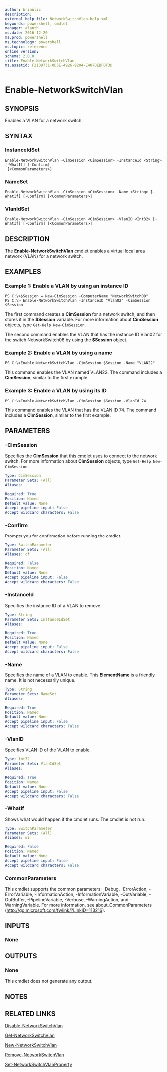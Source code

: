 ```yaml
---
author: brianlic
description: 
external help file: NetworkSwitchVlan-help.xml
keywords: powershell, cmdlet
manager: alanth
ms.date: 2016-12-20
ms.prod: powershell
ms.technology: powershell
ms.topic: reference
online version: 
schema: 2.0.0
title: Enable-NetworkSwitchVlan
ms.assetid: F2139731-0D5E-4926-9204-E4070EBFDF3D
---
```


# Enable-NetworkSwitchVlan

## SYNOPSIS
Enables a VLAN for a network switch.

## SYNTAX

### InstanceIdSet
```
Enable-NetworkSwitchVlan -CimSession <CimSession> -InstanceId <String> [-WhatIf] [-Confirm]
 [<CommonParameters>]
```

### NameSet
```
Enable-NetworkSwitchVlan -CimSession <CimSession> -Name <String> [-WhatIf] [-Confirm] [<CommonParameters>]
```

### VlanIdSet
```
Enable-NetworkSwitchVlan -CimSession <CimSession> -VlanID <Int32> [-WhatIf] [-Confirm] [<CommonParameters>]
```

## DESCRIPTION
The **Enable-NetworkSwitchVlan** cmdlet enables a virtual local area network (VLAN) for a network switch.

## EXAMPLES

### Example 1: Enable a VLAN by using an instance ID
```
PS C:\>$Session = New-CimSession -ComputerName "NetworkSwitch08"
PS C:\> Enable-NetworkSwitchVlan -InstanceID "Vlan02" -CimSession $Session
```

The first command creates a **CimSession** for a network switch, and then stores it in the **$Session** variable.
For more information about **CimSession** objects, type `Get-Help New-CimSession`.

The second command enables the VLAN that has the instance ID Vlan02 for the switch NetworkSwitch08 by using the **$Session** object.

### Example 2: Enable a VLAN by using a name
```
PS C:\>Enable-NetworkSwitchVlan -CimSession $Session -Name "VLAN22"
```

This command enables the VLAN named VLAN22.
The command includes a **CimSession**, similar to the first example.

### Example 3: Enable a VLAN by using its ID
```
PS C:\>Enable-NetworkSwitchVlan -CimSession $Session -VlanId 74
```

This command enables the VLAN that has the VLAN ID 74.
The command includes a **CimSession**, similar to the first example.

## PARAMETERS

### -CimSession
Specifies the **CimSession** that this cmdlet uses to connect to the network switch.
For more information about **CimSession** objects, type `Get-Help New-CimSession`.

```yaml
Type: CimSession
Parameter Sets: (All)
Aliases: 

Required: True
Position: Named
Default value: None
Accept pipeline input: False
Accept wildcard characters: False
```

### -Confirm
Prompts you for confirmation before running the cmdlet.

```yaml
Type: SwitchParameter
Parameter Sets: (All)
Aliases: cf

Required: False
Position: Named
Default value: None
Accept pipeline input: False
Accept wildcard characters: False
```

### -InstanceId
Specifies the instance ID of a VLAN to remove.

```yaml
Type: String
Parameter Sets: InstanceIdSet
Aliases: 

Required: True
Position: Named
Default value: None
Accept pipeline input: False
Accept wildcard characters: False
```

### -Name
Specifies the name of a VLAN to enable.
This **ElementName** is a friendly name.
It is not necessarily unique.

```yaml
Type: String
Parameter Sets: NameSet
Aliases: 

Required: True
Position: Named
Default value: None
Accept pipeline input: False
Accept wildcard characters: False
```

### -VlanID
Specifies VLAN ID of the VLAN to enable.

```yaml
Type: Int32
Parameter Sets: VlanIdSet
Aliases: 

Required: True
Position: Named
Default value: None
Accept pipeline input: False
Accept wildcard characters: False
```

### -WhatIf
Shows what would happen if the cmdlet runs. The cmdlet is not run.

```yaml
Type: SwitchParameter
Parameter Sets: (All)
Aliases: wi

Required: False
Position: Named
Default value: None
Accept pipeline input: False
Accept wildcard characters: False
```

### CommonParameters
This cmdlet supports the common parameters: -Debug, -ErrorAction, -ErrorVariable, -InformationAction, -InformationVariable, -OutVariable, -OutBuffer, -PipelineVariable, -Verbose, -WarningAction, and -WarningVariable. For more information, see about_CommonParameters (http://go.microsoft.com/fwlink/?LinkID=113216).

## INPUTS

### None

## OUTPUTS

### None
This cmdlet does not generate any output.

## NOTES

## RELATED LINKS

[Disable-NetworkSwitchVlan](./Disable-NetworkSwitchVlan.md)

[Get-NetworkSwitchVlan](./Get-NetworkSwitchVlan.md)

[New-NetworkSwitchVlan](./New-NetworkSwitchVlan.md)

[Remove-NetworkSwitchVlan](./Remove-NetworkSwitchVlan.md)

[Set-NetworkSwitchVlanProperty](./Set-NetworkSwitchVlanProperty.md)

